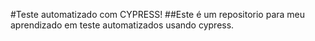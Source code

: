#Teste automatizado com CYPRESS!
##Este é um repositorio para meu aprendizado em teste automatizados usando cypress.
